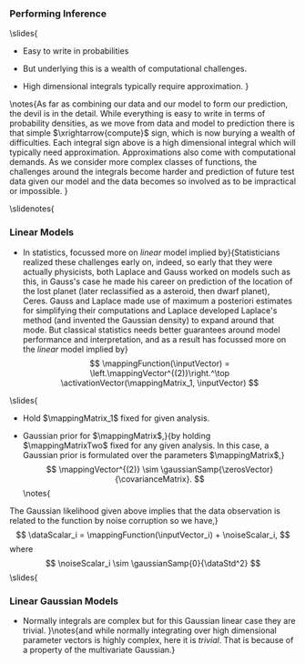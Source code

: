 ### Performing Inference

\slides{
* Easy to write in probabilities

* But underlying this is a wealth of computational challenges.

* High dimensional integrals typically require approximation.
}

\notes{As far as combining our data and our model to form our prediction, the devil is in the detail. While everything is easy to write in terms of probability densities, as we move from $\text{data}$ and $\text{model}$ to $\text{prediction}$ there is that simple $\xrightarrow{compute}$ sign, which is now burying a wealth of difficulties. Each integral sign above is a high dimensional integral which will typically need approximation. Approximations also come with computational demands. As we consider more complex classes of functions, the challenges around the integrals become harder and prediction of future test data given our model and the data becomes so involved as to be impractical or impossible. 
}

\slidenotes{
### Linear Models

* In statistics, focussed more on *linear* model implied by}{Statisticians realized these challenges early on, indeed, so early that they were actually physicists, both Laplace and Gauss worked on models such as this, in Gauss's case he made his career on prediction of the location of the lost planet (later reclassified as a asteroid, then dwarf planet), Ceres. Gauss and Laplace made use of maximum a posteriori estimates for simplifying their computations and Laplace developed Laplace's method (and invented the Gaussian density) to expand around that mode. But classical statistics needs better guarantees around model performance and interpretation, and as a result has focussed more on the *linear* model implied by} 
    $$
    \mappingFunction(\inputVector) = \left.\mappingVector^{(2)}\right.^\top \activationVector(\mappingMatrix_1, \inputVector)
    $$

\slides{
* Hold $\mappingMatrix_1$ fixed for given analysis.

* Gaussian prior for $\mappingMatrix$,}{by holding $\mappingMatrixTwo$ fixed for any given analysis. In this case, a Gaussian prior is formulated over the parameters $\mappingMatrix$,}
    $$
    \mappingVector^{(2)} \sim \gaussianSamp{\zerosVector}{\covarianceMatrix}.
    $$\notes{
	
The Gaussian likelihood given above implies that the data observation is related to the function by noise corruption so we have,}
    $$
    \dataScalar_i = \mappingFunction(\inputVector_i) + \noiseScalar_i,
    $$
    where 
    $$
    \noiseScalar_i \sim \gaussianSamp{0}{\dataStd^2}
    $$
\slides{

### Linear Gaussian Models

* Normally integrals are complex but for this Gaussian linear case they are trivial.
}\notes{and while normally integrating over high dimensional parameter vectors is highly complex, here it is *trivial*. That is because of a property of the multivariate Gaussian.}

